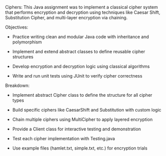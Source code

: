 Ciphers:
This Java assignment was to implement a classical cipher system that performs encryption and decryption using techniques like Caesar Shift, Substitution Cipher, and multi-layer encryption via chaining.

Objectives:
- Practice writing clean and modular Java code with inheritance and polymorphism

- Implement and extend abstract classes to define reusable cipher structures

- Develop encryption and decryption logic using classical algorithms

- Write and run unit tests using JUnit to verify cipher correctness

Breakdown:
- Implement abstract Cipher class to define the structure for all cipher types

- Build specific ciphers like CaesarShift and Substitution with custom logic

- Chain multiple ciphers using MultiCipher to apply layered encryption

- Provide a Client class for interactive testing and demonstration

- Test each cipher implementation with Testing.java

- Use example files (hamlet.txt, simple.txt, etc.) for encryption trials


